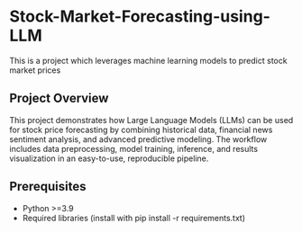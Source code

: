 # Stock-Market-Forecasting-using-LLM
This is a project which leverages machine learning models to predict stock market prices 

## Project Overview
This project demonstrates how Large Language Models (LLMs) can be used for stock price forecasting by combining historical data, financial news sentiment analysis, and advanced predictive modeling. The workflow includes data preprocessing, model training, inference, and results visualization in an easy-to-use, reproducible pipeline.

## Prerequisites
- Python >=3.9
- Required libraries (install with pip install -r requirements.txt)




